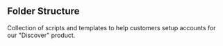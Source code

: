 ## Folder Structure

Collection of scripts and templates to help customers setup accounts for our "Discover" product.